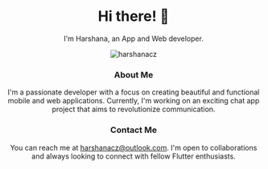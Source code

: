 
<h1 align="center">Hi there! 👋</h1>
<p align="center">
  I'm Harshana, an App and Web developer.
</p>

<p align="center">
  <img src="https://komarev.com/ghpvc/?username=harshanacz&label=Profile%20views&color=0e75b6&style=flat" alt="harshanacz" />
</p>

<h3 align="center">About Me</h3>

<p align="center">
  I'm a passionate developer with a focus on creating beautiful and functional mobile and web applications. Currently, I'm working on an exciting chat app project that aims to revolutionize communication.
</p>

<h3 align="center">Contact Me</h3>

<p align="center">
  You can reach me at <a href="mailto:harshanacz@outlook.com">harshanacz@outlook.com</a>. I'm open to collaborations and always looking to connect with fellow Flutter enthusiasts.
</p>
